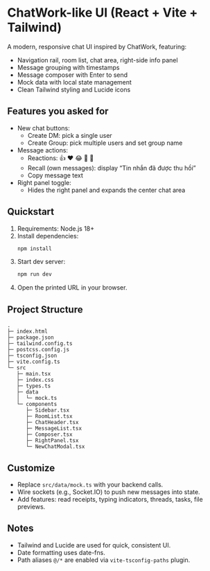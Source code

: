 # ChatWork-like UI (React + Vite + Tailwind)

A modern, responsive chat UI inspired by ChatWork, featuring:
- Navigation rail, room list, chat area, right-side info panel
- Message grouping with timestamps
- Message composer with Enter to send
- Mock data with local state management
- Clean Tailwind styling and Lucide icons

## Features you asked for

- New chat buttons:
  - Create DM: pick a single user
  - Create Group: pick multiple users and set group name
- Message actions:
  - Reactions: 👍 ❤️ 😂 🎉 👀
  - Recall (own messages): display “Tin nhắn đã được thu hồi”
  - Copy message text
- Right panel toggle:
  - Hides the right panel and expands the center chat area

## Quickstart

1. Requirements: Node.js 18+
2. Install dependencies:
   ```bash
   npm install
   ```
3. Start dev server:
   ```bash
   npm run dev
   ```
4. Open the printed URL in your browser.

## Project Structure

```
.
├─ index.html
├─ package.json
├─ tailwind.config.ts
├─ postcss.config.js
├─ tsconfig.json
├─ vite.config.ts
└─ src
   ├─ main.tsx
   ├─ index.css
   ├─ types.ts
   ├─ data
   │  └─ mock.ts
   └─ components
      ├─ Sidebar.tsx
      ├─ RoomList.tsx
      ├─ ChatHeader.tsx
      ├─ MessageList.tsx
      ├─ Composer.tsx
      ├─ RightPanel.tsx
      └─ NewChatModal.tsx
```

## Customize

- Replace `src/data/mock.ts` with your backend calls.
- Wire sockets (e.g., Socket.IO) to push new messages into state.
- Add features: read receipts, typing indicators, threads, tasks, file previews.

## Notes

- Tailwind and Lucide are used for quick, consistent UI.
- Date formatting uses date-fns.
- Path aliases `@/*` are enabled via `vite-tsconfig-paths` plugin.